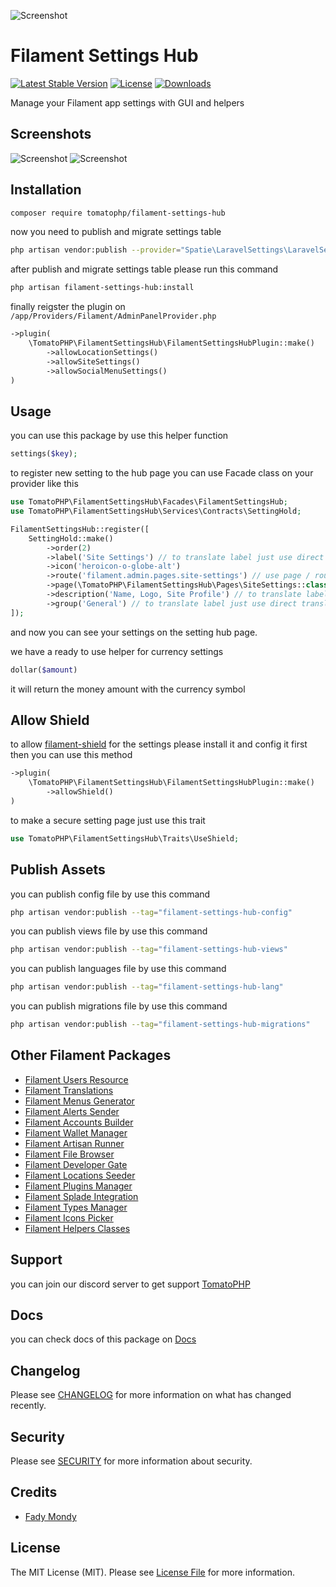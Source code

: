 ![Screenshot](https://raw.githubusercontent.com/tomatophp/filament-settings-hub/master/arts/3x1io-tomato-settings-hub.jpg)

# Filament Settings Hub

[![Latest Stable Version](https://poser.pugx.org/tomatophp/filament-settings-hub/version.svg)](https://packagist.org/packages/tomatophp/filament-settings-hub)
[![License](https://poser.pugx.org/tomatophp/filament-settings-hub/license.svg)](https://packagist.org/packages/tomatophp/filament-settings-hub)
[![Downloads](https://poser.pugx.org/tomatophp/filament-settings-hub/d/total.svg)](https://packagist.org/packages/tomatophp/filament-settings-hub)

Manage your Filament app settings with GUI and helpers

## Screenshots

![Screenshot](https://raw.githubusercontent.com/tomatophp/filament-settings-hub/master/arts/settings-hub.png)
![Screenshot](https://raw.githubusercontent.com/tomatophp/filament-settings-hub/master/arts/setting-page.png)


## Installation

```bash
composer require tomatophp/filament-settings-hub
```

now you need to publish and migrate settings table

```bash
php artisan vendor:publish --provider="Spatie\LaravelSettings\LaravelSettingsServiceProvider" --tag="migrations"
```

after publish and migrate settings table please run this command

```bash
php artisan filament-settings-hub:install
```

finally reigster the plugin on `/app/Providers/Filament/AdminPanelProvider.php`

```php
->plugin(
    \TomatoPHP\FilamentSettingsHub\FilamentSettingsHubPlugin::make()
        ->allowLocationSettings()
        ->allowSiteSettings()
        ->allowSocialMenuSettings()
)
```

## Usage

you can use this package by use this helper function

```php
settings($key);
```

to register new setting to the hub page you can use Facade class on your provider like this

```php
use TomatoPHP\FilamentSettingsHub\Facades\FilamentSettingsHub;
use TomatoPHP\FilamentSettingsHub\Services\Contracts\SettingHold;

FilamentSettingsHub::register([
    SettingHold::make()
        ->order(2)
        ->label('Site Settings') // to translate label just use direct translation path like `messages.text.name`
        ->icon('heroicon-o-globe-alt')
        ->route('filament.admin.pages.site-settings') // use page / route
        ->page(\TomatoPHP\FilamentSettingsHub\Pages\SiteSettings::class) // use page / route 
        ->description('Name, Logo, Site Profile') // to translate label just use direct translation path like `messages.text.name`
        ->group('General') // to translate label just use direct translation path like `messages.text.name`,
]);

```

and now you can see your settings on the setting hub page.

we have a ready to use helper for currency settings

```php
dollar($amount)
```

it will return the money amount with the currency symbol

## Allow Shield 

to allow [filament-shield](https://github.com/bezhanSalleh/filament-shield) for the settings please install it and config it first then you can use this method

```php
->plugin(
    \TomatoPHP\FilamentSettingsHub\FilamentSettingsHubPlugin::make()
        ->allowShield()
)
```

to make a secure setting page just use this trait 

```php
use TomatoPHP\FilamentSettingsHub\Traits\UseShield;
```

## Publish Assets

you can publish config file by use this command

```bash
php artisan vendor:publish --tag="filament-settings-hub-config"
```

you can publish views file by use this command

```bash
php artisan vendor:publish --tag="filament-settings-hub-views"
```

you can publish languages file by use this command

```bash
php artisan vendor:publish --tag="filament-settings-hub-lang"
```

you can publish migrations file by use this command

```bash
php artisan vendor:publish --tag="filament-settings-hub-migrations"
```

## Other Filament Packages

- [Filament Users Resource](https://www.github.com/tomatophp/filament-users)
- [Filament Translations](https://www.github.com/tomatophp/filament-translations)
- [Filament Menus Generator](https://www.github.com/tomatophp/filament-menus)
- [Filament Alerts Sender](https://www.github.com/tomatophp/filament-alerts)
- [Filament Accounts Builder](https://www.github.com/tomatophp/filament-accounts)
- [Filament Wallet Manager](https://www.github.com/tomatophp/filament-wallet)
- [Filament Artisan Runner](https://www.github.com/tomatophp/filament-artisan)
- [Filament File Browser](https://www.github.com/tomatophp/filament-browser)
- [Filament Developer Gate](https://www.github.com/tomatophp/filament-developer-gate)
- [Filament Locations Seeder](https://www.github.com/tomatophp/filament-locations)
- [Filament Plugins Manager](https://www.github.com/tomatophp/filament-plugins)
- [Filament Splade Integration](https://www.github.com/tomatophp/filament-splade)
- [Filament Types Manager](https://www.github.com/tomatophp/filament-types)
- [Filament Icons Picker](https://www.github.com/tomatophp/filament-icons)
- [Filament Helpers Classes](https://www.github.com/tomatophp/filament-helpers)

## Support

you can join our discord server to get support [TomatoPHP](https://discord.gg/Xqmt35Uh)

## Docs

you can check docs of this package on [Docs](https://docs.tomatophp.com/plugins/laravel-package-generator)

## Changelog

Please see [CHANGELOG](CHANGELOG.md) for more information on what has changed recently.

## Security

Please see [SECURITY](SECURITY.md) for more information about security.

## Credits

- [Fady Mondy](mailto:info@3x1.io)

## License

The MIT License (MIT). Please see [License File](LICENSE.md) for more information.
